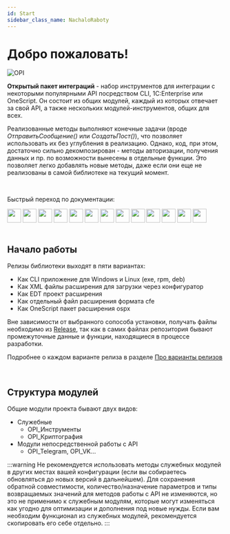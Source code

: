 ```yaml
---
id: Start
sidebar_class_name: NachaloRaboty
---
```


# Добро пожаловать!

![OPI](../../static/img/logo_long.png)

**Открытый пакет интеграций** - набор инструментов для интеграции с некоторыми популярными API посредством CLI, 1C:Enterprise или OneScript. Он состоит из общих модулей, каждый из которых отвечает за свой API, а также нескольких модулей-инструментов, общих для всех. 

Реализованные методы выполняют конечные задачи (вроде *ОтправитьСообщение()* или *СоздатьПост()*), что позволяет использовать их без углубления в реализацию. Однако, код, при этом, достаточно сильно декомпозирован - методы авторизации, получения данных и пр. по возможности вынесены в отдельные функции. Это позволяет легко добавлять новые методы, даже если они еще не реализованы в самой библиотеке на текущий момент.

<br/>

Быстрый переход по документации:
  <div>
  <a href="/docs/Instructions/Telegram/"><img src={require('../../static/img/APIs/Telegram.png').default} width="32"/></a>
  <a href="/docs/Instructions/VK/"><img src={require('../../static/img/APIs/VK.png').default} width="32"/></a>
  <a href="/docs/Instructions/Viber/"><img src={require('../../static/img/APIs/Viber.png').default} width="32"/></a>
  <a href="/docs/Instructions/Twitter/"><img src={require('../../static/img/APIs/Twitter.png').default} width="32"/></a>
  <a href="/docs/Instructions/Notion/"><img src={require('../../static/img/APIs/Notion.png').default} width="32"/></a>
  <a href="/docs/Instructions/YandexDisk/"><img src={require('../../static/img/APIs/YandexDisk.png').default} width="32"/></a>
  <a href="/docs/Instructions/GoogleCalendar/"><img src={require('../../static/img/APIs/GoogleCalendar.png').default} width="32"/></a>
  <a href="/docs/Instructions/GoogleDrive/"><img src={require('../../static/img/APIs/GoogleDrive.png').default} width="32"/></a>
  <a href="/docs/Instructions/GoogleSheets/"><img src={require('../../static/img/APIs/GoogleSheets.png').default} width="32"/></a>
  <a href="/docs/Instructions/Slack/"><img src={require('../../static/img/APIs/Slack.png').default} width="32"/></a>
  <a href="/docs/Instructions/Airtable/"><img src={require('../../static/img/APIs/Airtable.png').default} width="32"/></a>
  <a href="/docs/Instructions/Dropbox/"><img src={require('../../static/img/APIs/Dropbox.png').default} width="32"/></a>
  <a href="/docs/Instructions/Bitrix24/"><img src={require('../../static/img/APIs/Bitrix24.png').default} width="32"/></a>
</div> 

<br/>

## Начало работы

Релизы библиотеки выходят в пяти вариантах: 

- Как CLI приложение для Windows и Linux (exe, rpm, deb)
- Как XML файлы расширения для загрузки через конфигуратор
- Как EDT проект расширения
- Как отдельный файл расширения формата cfe
- Как OneScript пакет расширения ospx

Вне зависимости от выбранного сопособа установки, получать файлы необходимо из [Release](https://github.com/Bayselonarrend/OpenIntegrations/releases), так как в самих файлах репозитория бывают промежуточные данные и функции, находящиеся в процессе разработки. 

Подробнее о каждом варианте релиза в разделе [Про варианты релизов](/docs/Start/Release-variants)

<br/>

## Структура модулей

Общие модули проекта бывают двух видов: 

- Служебные 
	- OPI_Инструменты
	- OPI_Криптография
- Модули непосредственной работы с API
	- OPI_Telegram, OPI_VK...
	
:::warning
Не рекомендуется использовать методы служебных модулей в других местах вашей конфигурации (если вы собираетесь обновляться до новых версий в дальнейшем). Для сохранения обратной совместимости, количество/назначение параметров и типы возвращаемых значений для методов работы с API не изменяются, но это не применимо к служебным модулям, которые могут изменяться как угодно для оптимизации и дополнения под новые нужды. Если вам необходим функционал из служебных модулей, рекомендуется скопировать его себе отдельно.
:::
